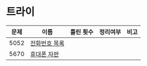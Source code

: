 # 트라이


| 문제   | 이름                        | 틀린 횟수 | 정리여부  |  비고   |
| ---- | ------------------------- | :---: | :---: | :---: |
| 5052 | [전화번호 목록](5052/README.md) |       |       |
| 5670 | [휴대폰 자판](5670/README.md)  |       |       |